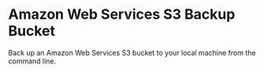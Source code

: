 Amazon Web Services S3 Backup Bucket
====================

Back up an Amazon Web Services S3 bucket to your local machine from the command line.